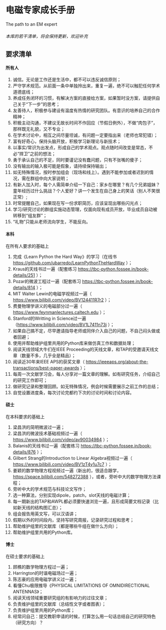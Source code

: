 # 电磁专家成长手册

The path to an EM expert

###### 本库的若干清单，将会保持更新，欢迎补充

## 要求清单

#### 所有人

1. 诚信。无论是工作还是生活中，都不可以违反诚信原则；
2. 严守学术规范。从前面一条中单独拎出来，重复一遍，绝不可以触犯任何学术道德底线；
3. 养成任务闭环的习惯，有解决方案的直接给方案，如果暂时没方案，请提供自己关于“下一步”的思考；
4. 友善待人，积极参与建设有温度有热情的研究团队。有意识的培养自己的合作精神；
5. 积极主动沟通，不建议无故长时间不作回应（节假日例外），不做“肉包子”，那样既无礼貌，又不专业；
6. 在学术讨论中，相互之间尽量坦诚，有问题一定要指出来（老师也常犯错）；
7. 富有好奇心，保持头脑开放，积极学习新理论与新技术；
8. 以事实/常识为出发点，形成自己的学术观点。观点随时间改变是常态，不必“捍卫”之前的想法；
9. 勇于承认自己的不足，同时要谨记没有蠢问题，只有不张嘴的傻子；
10. 没有输出的输入极可能是假象，请持续保持输出；
11. 如无特殊情况，按时参加组会（现场和线上）。遇到不能参加或者迟到的情况，需在群组中向大家说明；
12. 有新人加入时，每个人需简单介绍一下自己：家乡在哪里？有几个兄弟姐妹？童年经历过什么挑战？个人爱好？讲一个发生在自己身上的笑话（别人不笑很正常）;
13. 时常提醒自己，如果现在写一份求职简历，应该呈现出哪些闪光点；
14. 学习/研究讨论的群组实施动态管理，仅面向现有成员开放，毕业成员自动被转移到“组友群”；
14. “礼物”只能从老师流向学生，不能反向。

#### 本科

在所有人要求的基础上

1. 完成《Learn Python the Hard Way》的学习（在线书 https://github.com/ubarredo/LearnPythonTheHardWay ）；
2. Kraus的天线书过一遍（配套练习 https://tbc-python.fossee.in/book-details/251 ）；
3. Pozar的微波工程过一遍（配套练习 https://tbc-python.fossee.in/book-details/814 ）；
4. MIT Walter Lewin的电磁学视频过一遍（ https://www.bilibili.com/video/BV124411R7r2 ）；
5. 费曼物理学讲义的电磁部分过一遍（ https://www.feynmanlectures.caltech.edu ）；
6. Stanford的Writting in Science过一遍（https://www.bilibili.com/video/BV1L7411n73j ）；
7. 如果自己搞不定，尽早邀请指导老师或同伴介入自己的问题，不自己闷头做或者回避；
8. 使用并帮助维护组里共用的Python库来做仿真工作和数据处理；
9. 阅读天线领域大牛们在IEEE Proceeding的天线文章，和TAP的受邀请天线文章（数量不多，几乎全是精品）；
10. 阅读近30年来IEEE APS的获奖文章（ https://ieeeaps.org/about-the-transactions/best-paper-awards ）；
11. 每周一次文献学习会，每人分享对一篇文章的理解。如有研究任务，介绍自己的研究工作即可；
12. 做研究记录和整理回顾。如无特殊情况，例会时候需要展示之前工作的总结；
13. 自觉设置进度条，每次讨论完都约下次的讨论时间和讨论内容。

#### 硕士

在本科要求的基础上

1. 梁昌洪的简明微波过一遍；
2. 梁昌洪的微波技术基础视频过一遍（ https://www.bilibili.com/video/av90034984 ）；
3. Balanis的天线书过一遍（配套练习 https://tbc-python.fossee.in/book-details/876 ）；
4. Gilbert Strang的Introduction to Linear Algebra视频过一遍（ https://www.bilibili.com/video/BV1zT4y1u7c7 ）；
5. 姜颖的数学物理方程视频过一遍（新出的，很适合跟学，https://space.bilibili.com/548272388 ），或者，旁听中大的数学物理方法课程；
6. 旁听中大的学术规范与科技论文写作；
7. 选一种算法，分别实现dipole，patch，slot天线的电磁计算；
8. 每一期新出的TAP和AWPL都必须要快速浏览一遍，且形成简要文档记录（比如新天线的结构图汇总）；
9. 组会报告用英文写，可以汉语讲；
10. 假期以外的时间段内，坚持写研究周报，记录研究过程和思考；
11. 帮助维护组里的文献库（都是哪些牛组在做什么方向）；
13. 帮助维护组里共用的Python库。

#### 博士

在硕士要求的基础上

1. 顾樵的数学物理方程过一遍；
3. Harrington的时谐电磁场过一遍；
4. 陈志豪的应用电磁学讲义过一遍；
5. 看懂Chu极限推导《PHYSICAL LIMITATIONS OF OMNIDIRECTIONAL ANTENNAS》；
6. 阅读天线领域重要研究组的有影响力的过往文章；
7. 负责维护组里的文献库（总结性文字或者图表）；
8. 负责维护组里共用的Python库；
9. 经常问自己：提交教职申请的时候，打算怎么用一句话总结自己的研究特色（研究方向）？


